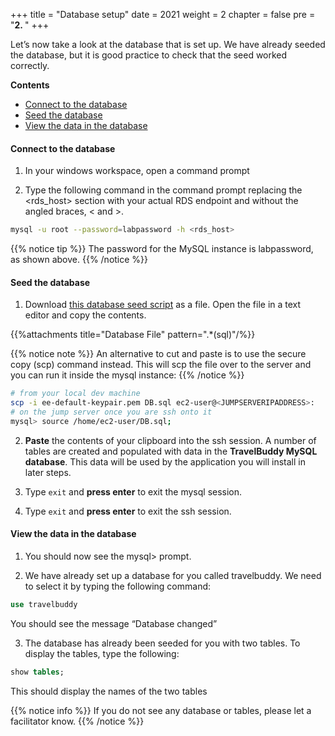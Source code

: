 +++
title = "Database setup"
date = 2021
weight = 2
chapter = false
pre = "<b>2. </b>"
+++

Let’s now take a look at the database that is set up. We have already seeded the database, but it is good practice to check that the seed worked correctly.

**Contents**
- [Connect to the database](#connect-to-the-database)
- [Seed the database](#seed-the-database)
- [View the data in the database](#view-the-data-in-the-database)

#### Connect to the database

1. In your windows workspace, open a command prompt

2. Type the following command in the command prompt replacing the <rds_host> section with your actual RDS endpoint and without the angled braces, < and >.

```bash
mysql -u root --password=labpassword -h <rds_host>
```

{{% notice tip %}}
The password for the MySQL instance is labpassword, as shown above.
{{% /notice %}}

#### Seed the database

1. Download [this database seed script](https://workshops.devax.academy/monoliths-to-microservices/module1/files/DB.sql) as a file. Open the file in a text editor and copy the contents.

{{%attachments title="Database File" pattern=".*(sql)"/%}}

{{% notice note %}}
An alternative to cut and paste is to use the secure copy (scp) command instead. This will scp the file over to the server and you can run it inside the mysql instance:
{{% /notice %}}

```bash
# from your local dev machine
scp -i ee-default-keypair.pem DB.sql ec2-user@<JUMPSERVERIPADDRESS>:
# on the jump server once you are ssh onto it
mysql> source /home/ec2-user/DB.sql;
```

2. **Paste** the contents of your clipboard into the ssh session.
A number of tables are created and populated with data in the **TravelBuddy MySQL database**. This data will be used by the application you will install in later steps.

3. Type ```exit``` and **press enter** to exit the mysql session.

4. Type ```exit``` and **press enter** to exit the ssh session.

#### View the data in the database

1. You should now see the mysql> prompt.

2. We have already set up a database for you called travelbuddy. We need to select it by typing the following command:

```sql
use travelbuddy
```

You should see the message “Database changed”

3. The database has already been seeded for you with two tables. To display the tables, type the following:

```sql
show tables;
```

This should display the names of the two tables

{{% notice info %}}
If you do not see any database or tables, please let a facilitator know.
{{% /notice %}}